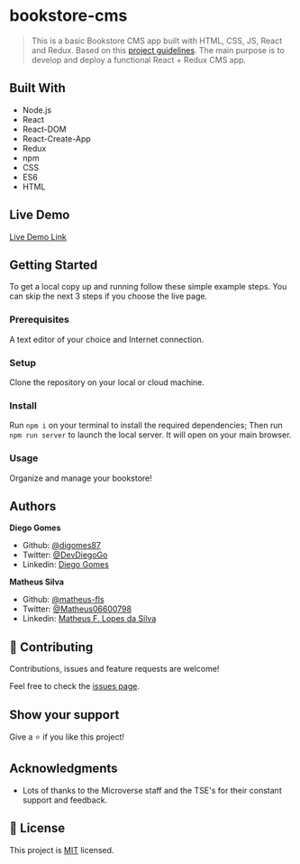 # bookstore-cms

> This is a basic Bookstore CMS app built with HTML, CSS, JS, React and Redux. Based on this [project guidelines](https://github.com/microverseinc/project-redux-bookstore/blob/master/README.md). The main purpose is to develop and deploy a functional React + Redux CMS app.

## Built With
- Node.js
- React
- React-DOM
- React-Create-App
- Redux
- npm
- CSS
- ES6
- HTML

## Live Demo

[Live Demo Link](#)

## Getting Started

To get a local copy up and running follow these simple example steps. You can skip the next 3 steps if you choose the live page.

### Prerequisites
  A text editor of your choice and Internet connection.
  
### Setup
  Clone the repository on your local or cloud machine.
  
### Install
  Run `npm i` on your terminal to install the required dependencies;
  Then run `npm run server` to launch the local server. It will open on your main browser.
  
### Usage
  Organize and manage your bookstore!
  
## Authors

**Diego Gomes**

- Github: [@digomes87](https://github.com/digomes87)
- Twitter: [@DevDiegoGo](https://twitter.com/DevDiegoGo/)
- Linkedin: [Diego Gomes](https://www.linkedin.com/in/diego-gomes-6b208384/)

**Matheus Silva**

- Github: [@matheus-fls](https://github.com/matheus-fls)
- Twitter: [@Matheus06600798](https://twitter.com/Matheus06600798)
- Linkedin: [Matheus F. Lopes da Silva](https://www.linkedin.com/in/matheus-f-lopes-da-silva-05610a107/)

## 🤝 Contributing

Contributions, issues and feature requests are welcome!

Feel free to check the [issues page](https://github.com/digomes87/bookstore-cms/issues).

## Show your support

Give a ⭐️ if you like this project!

## Acknowledgments

- Lots of thanks to the Microverse staff and the TSE's for their constant support and feedback.

## 📝 License

This project is [MIT](lic.url) licensed.
